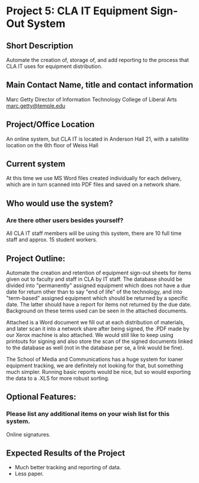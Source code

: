 # Project 5: CLA IT Equipment Sign-Out System
## Short Description
Automate the creation of, storage of, and add reporting to the process that CLA IT uses for equipment distribution.
## Main Contact Name, title and contact information
Marc Getty
Director of Information Technology
College of Liberal Arts
marc.getty@temple.edu
## Project/Office Location
An online system, but CLA IT is located in Anderson Hall 21, with a satellite location on the 6th floor of Weiss Hall
## Current system
At this time we use MS Word files created individually for each delivery, which are in turn scanned into PDF files and saved on a network share.
## Who would use the system?
### Are there other users besides yourself?
All CLA IT staff members will be using this system, there are 10 full time staff and approx. 15 student workers.
## Project Outline:
Automate the creation and retention of equipment sign-out sheets for items given out to faculty and staff in CLA by IT staff. The database should be divided into "permanently" assigned equipment which does not have a due date for return other than to say "end of life" of the technology, and into "term-based" assigned equipment which should be returned by a specific date. The latter should have a report for items not returned by the due date. Background on these terms used can be seen in the attached documents.

Attached is a Word document we fill out at each distribution of materials, and later scan it into a network share after being signed, the .PDF made by our Xerox machine is also attached. We would still like to keep using printouts for signing and also store the scan of the signed documents linked to the database as well (not in the database per se, a link would be fine).

The School of Media and Communications has a huge system for loaner equipment tracking, we are definitely not looking for that, but something much simpler. Running basic reports would be nice, but so would exporting the data to a .XLS for more robust sorting.
## Optional Features:
### Please list any additional items on your wish list for this system.
Online signatures.
## Expected Results of the Project
* Much better tracking and reporting of data.
*	Less paper.
